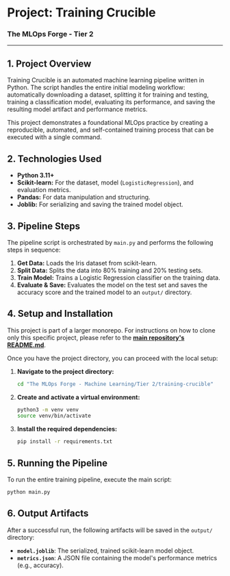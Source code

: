 # Project: Training Crucible

### The MLOps Forge - Tier 2

---

## 1. Project Overview

Training Crucible is an automated machine learning pipeline written in Python. The script handles the entire initial modeling workflow: automatically downloading a dataset, splitting it for training and testing, training a classification model, evaluating its performance, and saving the resulting model artifact and performance metrics.

This project demonstrates a foundational MLOps practice by creating a reproducible, automated, and self-contained training process that can be executed with a single command.

## 2. Technologies Used

- **Python 3.11+**
- **Scikit-learn:** For the dataset, model (`LogisticRegression`), and evaluation metrics.
- **Pandas:** For data manipulation and structuring.
- **Joblib:** For serializing and saving the trained model object.

## 3. Pipeline Steps

The pipeline script is orchestrated by `main.py` and performs the following steps in sequence:

1.  **Get Data:** Loads the Iris dataset from scikit-learn.
2.  **Split Data:** Splits the data into 80% training and 20% testing sets.
3.  **Train Model:** Trains a Logistic Regression classifier on the training data.
4.  **Evaluate & Save:** Evaluates the model on the test set and saves the accuracy score and the trained model to an `output/` directory.

## 4. Setup and Installation

This project is part of a larger monorepo. For instructions on how to clone only this specific project, please refer to the **[main repository's README.md](../../../README.md)**.

Once you have the project directory, you can proceed with the local setup:

1.  **Navigate to the project directory:**
    ```bash
    cd "The MLOps Forge - Machine Learning/Tier 2/training-crucible"
    ```

2.  **Create and activate a virtual environment:**
    ```bash
    python3 -m venv venv
    source venv/bin/activate
    ```

3.  **Install the required dependencies:**
    ```bash
    pip install -r requirements.txt
    ```

## 5. Running the Pipeline

To run the entire training pipeline, execute the main script:

```bash
python main.py
```

## 6. Output Artifacts

After a successful run, the following artifacts will be saved in the `output/` directory:

- **`model.joblib`**: The serialized, trained scikit-learn model object.
- **`metrics.json`**: A JSON file containing the model's performance metrics (e.g., accuracy).